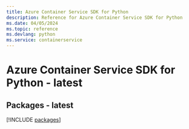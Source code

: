 ```yaml
---
title: Azure Container Service SDK for Python
description: Reference for Azure Container Service SDK for Python
ms.date: 04/05/2024
ms.topic: reference
ms.devlang: python
ms.service: containerservice
---
```

# Azure Container Service SDK for Python - latest
## Packages - latest
[!INCLUDE [packages](container-service-index.md)]